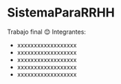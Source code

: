 # SistemaParaRRHH
Trabajo final 😊
Integrantes:
- xxxxxxxxxxxxxxxxxx
- xxxxxxxxxxxxxxxxxx
- xxxxxxxxxxxxxxxxxx
- xxxxxxxxxxxxxxxxxx
- xxxxxxxxxxxxxxxxxx


